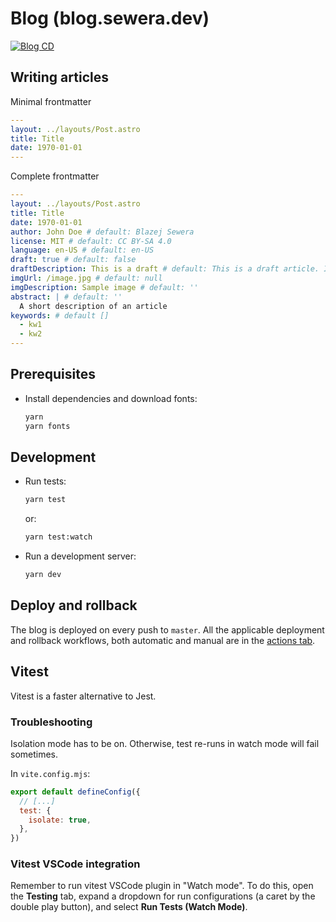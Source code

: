 # Blog (blog.sewera.dev)

[![Blog CD](https://github.com/blazejsewera/blog/actions/workflows/cd.yml/badge.svg)](https://github.com/blazejsewera/blog/actions)

## Writing articles

Minimal frontmatter

```yaml
---
layout: ../layouts/Post.astro
title: Title
date: 1970-01-01
---
```

Complete frontmatter

```yaml
---
layout: ../layouts/Post.astro
title: Title
date: 1970-01-01
author: John Doe # default: Blazej Sewera
license: MIT # default: CC BY-SA 4.0
language: en-US # default: en-US
draft: true # default: false
draftDescription: This is a draft # default: This is a draft article. It may be incomplete.
imgUrl: /image.jpg # default: null
imgDescription: Sample image # default: ''
abstract: | # default: ''
  A short description of an article
keywords: # default []
  - kw1
  - kw2
---
```

## Prerequisites

- Install dependencies and download fonts:
  ```bash
  yarn
  yarn fonts
  ```

## Development

- Run tests:
  ```bash
  yarn test
  ```
  or:
  ```bash
  yarn test:watch
  ```
- Run a development server:
  ```bash
  yarn dev
  ```

## Deploy and rollback

The blog is deployed on every push to `master`.
All the applicable deployment and rollback workflows,
both automatic and manual are in the [actions tab].

[actions tab]: https://github.com/blazejsewera/blog/actions

## Vitest

Vitest is a faster alternative to Jest.

### Troubleshooting

Isolation mode has to be on.
Otherwise, test re-runs in watch mode will fail sometimes.

In `vite.config.mjs`:

```js
export default defineConfig({
  // [...]
  test: {
    isolate: true,
  },
})
```

### Vitest VSCode integration

Remember to run vitest VSCode plugin in "Watch mode".
To do this, open the **Testing** tab,
expand a dropdown for run configurations
(a caret by the double play button),
and select **Run Tests (Watch Mode)**.
